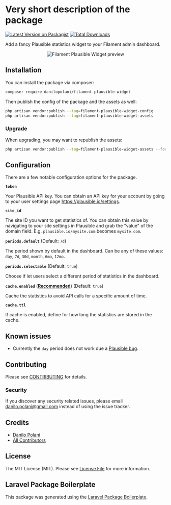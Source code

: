 # Very short description of the package

[![Latest Version on Packagist](https://img.shields.io/packagist/v/danilopolani/filament-plausible-widget.svg?style=flat-square)](https://packagist.org/packages/danilopolani/filament-plausible-widget)
[![Total Downloads](https://img.shields.io/packagist/dt/danilopolani/filament-plausible-widget.svg?style=flat-square)](https://packagist.org/packages/danilopolani/filament-plausible-widget)

Add a fancy Plausible statistics widget to your Filament admin dashboard.

<p align="center"><img src="https://i.imgur.com/TlBBVis.png" alt="Filament Plausible Widget preview"></p>

## Installation

You can install the package via composer:

```bash
composer require danilopolani/filament-plausible-widget
```

Then publish the config of the package and the assets as well:

```bash
php artisan vendor:publish --tag=filament-plausible-widget-config
php artisan vendor:publish --tag=filament-plausible-widget-assets
```

### Upgrade
When upgrading, you may want to republish the assets:

```bash
php artisan vendor:publish --tag=filament-plausible-widget-assets --force
```

## Configuration

There are a few notable configuration options for the package.

**`token`**

Your Plausible API key. You can obtain an API key for your account by going to your user settings page https://plausible.io/settings.  

**`site_id`**

The site ID you want to get statistics of. You can obtain this value by navigating to your site settings in Plausible and grab the "value" of the domain field. E.g. `plausible.io/mysite.com` becomes `mysite.com`.  

**`periods.default`** (Default: `7d`)

The period shown by default in the dashboard. Can be any of these values: `day`, `7d`, `30d`, `month`, `6mo`, `12mo`.  

**`periods.selectable`** (Default: `true`)

Choose if let users select a different period of statistics in the dashboard.  

**`cache.enabled`** (<u>**Recommended**</u>) (Default: `true`)

Cache the statistics to avoid API calls for a specific amount of time.

**`cache.ttl`**  

If cache is enabled, define for how long the statistics are stored in the cache.

## Known issues

- Currently the `day` period does not work due a [Plausible bug](https://github.com/plausible/analytics/issues/797).

## Contributing

Please see [CONTRIBUTING](CONTRIBUTING.md) for details.

### Security

If you discover any security related issues, please email danilo.polani@gmail.com instead of using the issue tracker.

## Credits

- [Danilo Polani](https://github.com/danilopolani)
- [All Contributors](../../contributors)

## License

The MIT License (MIT). Please see [License File](LICENSE.md) for more information.

## Laravel Package Boilerplate

This package was generated using the [Laravel Package Boilerplate](https://laravelpackageboilerplate.com).
